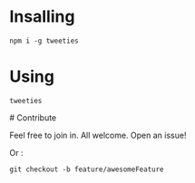 # Insalling

```
npm i -g tweeties
```

# Using

```
tweeties
```

# Contribute

Feel free to join in. All welcome. Open an issue!

Or :

```
git checkout -b feature/awesomeFeature
```
